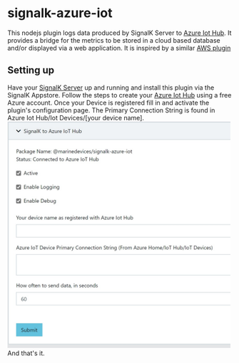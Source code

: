 # signalk-azure-iot
This nodejs plugin logs data produced by SignalK Server to <a href="https://azure.microsoft.com/en-gb/services/iot-hub/">Azure Iot Hub</a>.  It provides a bridge for the metrics to be stored 
in a cloud based database and/or displayed via a web application. It is inspired by a similar <a href="https://github.com/meri-imperiumi/signalk-aws-iot">AWS plugin</a>
<h2>Setting up</h2>
Have your <a href="http://signalk.org/installation.html">SignalK Server</a> up and running and install this plugin via the SignalK Appstore. 
Follow the steps to create your <a href="https://docs.microsoft.com/en-us/azure/iot-hub/iot-hub-create-through-portal">Azure Iot Hub</a> using a free Azure account.
Once your Device is registered fill in and activate the plugin's configuration page. The Primary Connection String is found in Azure Iot Hub/Iot Devices/[your device name].
<img src="https://github.com/marinedevices/signalk-azure-iot/blob/master/signalkazureiothub.jpg?raw=true" width="500"></img>
And that's it.
